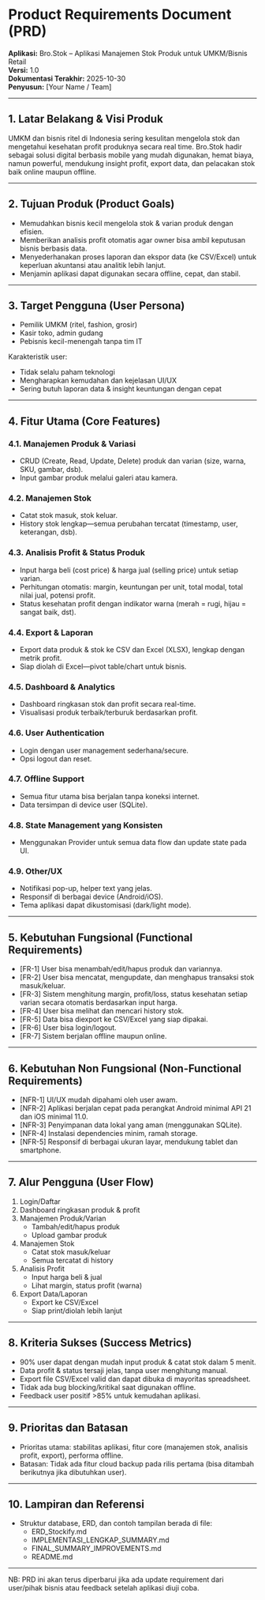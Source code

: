 # Product Requirements Document (PRD)
**Aplikasi:** Bro.Stok – Aplikasi Manajemen Stok Produk untuk UMKM/Bisnis Retail  
**Versi:** 1.0  
**Dokumentasi Terakhir:** 2025-10-30  
**Penyusun:** [Your Name / Team]

---

## 1. Latar Belakang & Visi Produk
UMKM dan bisnis ritel di Indonesia sering kesulitan mengelola stok dan mengetahui kesehatan profit produknya secara real time. Bro.Stok hadir sebagai solusi digital berbasis mobile yang mudah digunakan, hemat biaya, namun powerful, mendukung insight profit, export data, dan pelacakan stok baik online maupun offline.

---

## 2. Tujuan Produk (Product Goals)
- Memudahkan bisnis kecil mengelola stok & varian produk dengan efisien.
- Memberikan analisis profit otomatis agar owner bisa ambil keputusan bisnis berbasis data.
- Menyederhanakan proses laporan dan ekspor data (ke CSV/Excel) untuk keperluan akuntansi atau analitik lebih lanjut.
- Menjamin aplikasi dapat digunakan secara offline, cepat, dan stabil.

---

## 3. Target Pengguna (User Persona)
- Pemilik UMKM (ritel, fashion, grosir)
- Kasir toko, admin gudang
- Pebisnis kecil-menengah tanpa tim IT

Karakteristik user:
- Tidak selalu paham teknologi
- Mengharapkan kemudahan dan kejelasan UI/UX
- Sering butuh laporan data & insight keuntungan dengan cepat

---

## 4. Fitur Utama (Core Features)

### 4.1. Manajemen Produk & Variasi
- CRUD (Create, Read, Update, Delete) produk dan varian (size, warna, SKU, gambar, dsb).
- Input gambar produk melalui galeri atau kamera.

### 4.2. Manajemen Stok
- Catat stok masuk, stok keluar.
- History stok lengkap—semua perubahan tercatat (timestamp, user, keterangan, dsb).

### 4.3. Analisis Profit & Status Produk
- Input harga beli (cost price) & harga jual (selling price) untuk setiap varian.
- Perhitungan otomatis: margin, keuntungan per unit, total modal, total nilai jual, potensi profit.
- Status kesehatan profit dengan indikator warna (merah = rugi, hijau = sangat baik, dst).

### 4.4. Export & Laporan
- Export data produk & stok ke CSV dan Excel (XLSX), lengkap dengan metrik profit.
- Siap diolah di Excel—pivot table/chart untuk bisnis.

### 4.5. Dashboard & Analytics
- Dashboard ringkasan stok dan profit secara real-time.
- Visualisasi produk terbaik/terburuk berdasarkan profit.

### 4.6. User Authentication
- Login dengan user management sederhana/secure.
- Opsi logout dan reset.

### 4.7. Offline Support
- Semua fitur utama bisa berjalan tanpa koneksi internet.
- Data tersimpan di device user (SQLite).

### 4.8. State Management yang Konsisten
- Menggunakan Provider untuk semua data flow dan update state pada UI.

### 4.9. Other/UX
- Notifikasi pop-up, helper text yang jelas.
- Responsif di berbagai device (Android/iOS).
- Tema aplikasi dapat dikustomisasi (dark/light mode).

---

## 5. Kebutuhan Fungsional (Functional Requirements)
- [FR-1] User bisa menambah/edit/hapus produk dan variannya.
- [FR-2] User bisa mencatat, mengupdate, dan menghapus transaksi stok masuk/keluar.
- [FR-3] Sistem menghitung margin, profit/loss, status kesehatan setiap varian secara otomatis berdasarkan input harga.
- [FR-4] User bisa melihat dan mencari history stok.
- [FR-5] Data bisa diexport ke CSV/Excel yang siap dipakai.
- [FR-6] User bisa login/logout.
- [FR-7] Sistem berjalan offline maupun online.

---

## 6. Kebutuhan Non Fungsional (Non-Functional Requirements)
- [NFR-1] UI/UX mudah dipahami oleh user awam.
- [NFR-2] Aplikasi berjalan cepat pada perangkat Android minimal API 21 dan iOS minimal 11.0.
- [NFR-3] Penyimpanan data lokal yang aman (menggunakan SQLite).
- [NFR-4] Instalasi dependencies minim, ramah storage.
- [NFR-5] Responsif di berbagai ukuran layar, mendukung tablet dan smartphone.

---

## 7. Alur Pengguna (User Flow)
1. Login/Daftar
2. Dashboard ringkasan produk & profit
3. Manajemen Produk/Varian
   - Tambah/edit/hapus produk
   - Upload gambar produk
4. Manajemen Stok
   - Catat stok masuk/keluar
   - Semua tercatat di history
5. Analisis Profit
   - Input harga beli & jual
   - Lihat margin, status profit (warna)
6. Export Data/Laporan
   - Export ke CSV/Excel
   - Siap print/diolah lebih lanjut

---

## 8. Kriteria Sukses (Success Metrics)
- 90% user dapat dengan mudah input produk & catat stok dalam 5 menit.
- Data profit & status tersaji jelas, tanpa user menghitung manual.
- Export file CSV/Excel valid dan dapat dibuka di mayoritas spreadsheet.
- Tidak ada bug blocking/kritikal saat digunakan offline.
- Feedback user positif >85% untuk kemudahan aplikasi.

---

## 9. Prioritas dan Batasan
- Prioritas utama: stabilitas aplikasi, fitur core (manajemen stok, analisis profit, export), performa offline.
- Batasan: Tidak ada fitur cloud backup pada rilis pertama (bisa ditambah berikutnya jika dibutuhkan user).

---

## 10. Lampiran dan Referensi
- Struktur database, ERD, dan contoh tampilan berada di file:
  - ERD_Stockify.md
  - IMPLEMENTASI_LENGKAP_SUMMARY.md
  - FINAL_SUMMARY_IMPROVEMENTS.md
  - README.md

---

NB: PRD ini akan terus diperbarui jika ada update requirement dari user/pihak bisnis atau feedback setelah aplikasi diuji coba.
